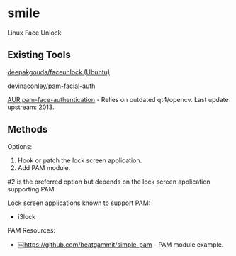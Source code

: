 # smile
Linux Face Unlock

## Existing Tools
[deepakgouda/faceunlock (Ubuntu)](https://github.com/deepakgouda/faceunlock)

[devinaconley/pam-facial-auth](https://github.com/devinaconley/pam-facial-auth)

[AUR pam-face-authentication](https://aur.archlinux.org/packages/pam-face-authentication/) - Relies on outdated qt4/opencv. Last update upstream: 2013.

## Methods
Options:
1. Hook or patch the lock screen application.
2. Add PAM module.

#2 is the preferred option but depends on the lock screen application supporting PAM.

Lock screen applications known to support PAM:
- i3lock

PAM Resources:
- ￼https://github.com/beatgammit/simple-pam - PAM module example.
